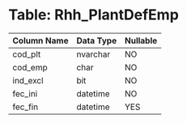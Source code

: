 # Table: Rhh_PlantDefEmp

| Column Name | Data Type | Nullable |
|-------------|-----------|----------|
| cod_plt | nvarchar | NO |
| cod_emp | char | NO |
| ind_excl | bit | NO |
| fec_ini | datetime | NO |
| fec_fin | datetime | YES |
